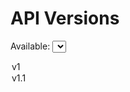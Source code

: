 # API Versions 
 Available: <select onchange="window.open(this.options[this.selectedIndex].value)">
<option value='https://guillermocm2112.github.io/RedocPro/swaggerv1'>v1</option>
<option value='https://guillermocm2112.github.io/RedocPro/swaggerv1.1'>v1.1</option>
</select>
 